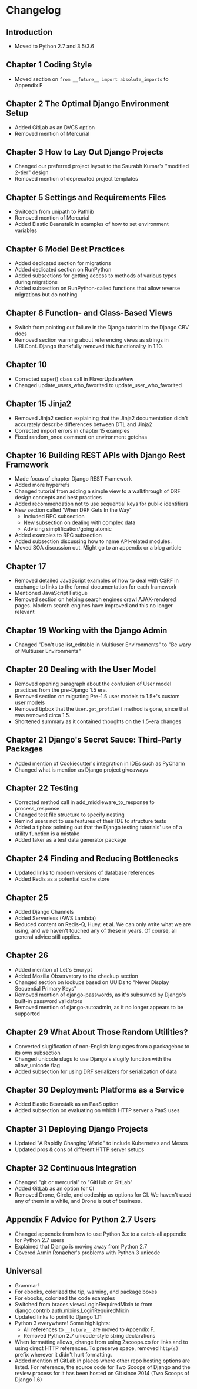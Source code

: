 # Changelog

## Introduction

* Moved to Python 2.7 and 3.5/3.6

## Chapter 1 Coding Style

* Moved section on `from __future__ import absolute_imports` to Appendix F

## Chapter 2 The Optimal Django Environment Setup

* Added GitLab as an DVCS option
* Removed mention of Mercurial

## Chapter 3 How to Lay Out Django Projects

* Changed our preferred project layout to the Saurabh Kumar's "modified 2-tier" design
* Removed mention of deprecated project templates

## Chapter 5 Settings and Requirements Files

* Switcedh from unipath to Pathlib
* Removed mention of Mercurial
* Added Elastic Beanstalk in examples of how to set environment variables

## Chapter 6 Model Best Practices

* Added dedicated section for migrations
* Added dedicated section on RunPython
* Added subsections for getting access to methods of various types during migrations
* Added subsection on RunPython-called functions that allow reverse migrations but do nothing

## Chapter 8 Function- and Class-Based Views

* Switch from pointing out failure in the Django tutorial to the Django CBV docs
* Removed section warning about referencing views as strings in URLConf. Django thankfully removed this functionality in 1.10.

## Chapter 10

* Corrected super() class call in FlavorUpdateView
* Changed update_users_who_favorited to update_user_who_favorited

## Chapter 15 Jinja2

* Removed Jinja2 section explaining that the Jinja2 documentation didn't accurately describe differences between DTL and Jinja2
* Corrected import errors in chapter 15 examples
* Fixed random_once comment on environment gotchas

## Chapter 16 Building REST APIs with Django Rest Framework

* Made focus of chapter Django REST Framework
* Added more hyperrefs
* Changed tutorial from adding a simple view to a walkthrough of DRF design concepts and best practices
* Added recommendation not to use sequential keys for public identifiers
* New section called 'When DRF Gets In the Way'
  * Included RPC subsection
  * New subsection on dealing with complex data
  * Advising simplification/going atomic
* Added examples to RPC subsection
* Added subsection discussing how to name API-related modules.
* Moved SOA discussion out. Might go to an appendix or a blog article

## Chapter 17

* Removed detailed JavaScript examples of how to deal with CSRF in exchange to links to the formal documentation for each framework
* Mentioned JavaScript Fatigue
* Removed section on helping search engines crawl AJAX-rendered pages. Modern search engines have improved and this no longer relevant

## Chapter 19 Working with the Django Admin

* Changed "Don't use list\_editable in Multiuser Environments" to "Be wary of  Multiuser Environments"

## Chapter 20 Dealing with the User Model

* Removed opening paragraph about the confusion of User model practices from the pre-Django 1.5 era.
* Removed section on migrating Pre-1.5 user models to 1.5+'s custom user models
* Removed tipbox that the `User.get_profile()` method is gone, since that was removed circa 1.5.
* Shortened summary as it contained thoughts on the 1.5-era changes

## Chapter 21 Django's Secret Sauce: Third-Party Packages

* Added mention of Cookiecutter's integration in IDEs such as PyCharm
* Changed what is mention as Django project giveaways

## Chapter 22 Testing

* Corrected method call in add_middleware_to_response to process_response
* Changed test file structure to specify nesting
* Remind users not to use features of their IDE to structure tests
* Added a tipbox pointing out that the Django testing tutorials' use of a utility function is a mistake
* Added faker as a test data generator package


## Chapter 24 Finding and Reducing Bottlenecks

* Updated links to modern versions of database references
* Added Redis as a potential cache store

## Chapter 25

* Added Django Channels
* Added Serverless (AWS Lambda)
* Reduced content on Redis-Q, Huey, et al. We can only write what we are using, and we haven't touched any of these in years. Of course, all general advice still applies.

## Chapter 26

* Added mention of Let's Encrypt
* Added Mozilla Observatory to the checkup section
* Changed section on lookups based on UUIDs to "Never Display Sequential Primary Keys"
* Removed mention of django-passwords, as it's subsumed by Django's built-in password validators
* Removed mention of django-autoadmin, as it no longer appears to be supported

## Chapter 29 What About Those Random Utilities?

* Converted slugification of non-English languages from a packagebox to its own subsection
* Changed unicode slugs to use Django's slugify function with the allow_unicode flag
* Added subsection for using DRF serializers for serialization of data

## Chapter 30 Deployment: Platforms as a Service

* Added Elastic Beanstalk as an PaaS option
* Added subsection on evaluating on which HTTP server a PaaS uses

## Chapter 31 Deploying Django Projects

* Updated "A Rapidly Changing World" to include Kubernetes and Mesos
* Updated pros & cons of different HTTP server setups

## Chapter 32 Continuous Integration

* Changed "git or mercurial" to "GitHub or GitLab"
* Added GitLab as an option for CI
* Removed Drone, Circle, and codeship as options for CI. We haven't used any of them in a while, and Drone is out of business.

## Appendix F Advice for Python 2.7 Users

* Changed appendix from how to use Python 3.x to a catch-all appendix for Python 2.7 users
* Explained that Django is moving away from Python 2.7
* Covered Armin Ronacher's problems with Python 3 unicode

## Universal

* Grammar!
* For ebooks, colorized the tip, warning, and package boxes
* For ebooks, colorized the code examples
* Switched from braces.views.LoginRequiredMixin to from django.contrib.auth.mixins.LoginRequiredMixin
* Updated links to point to Django 1.11
* Python 3 everywhere! Some highlights:
  * All references to `__future__` are moved to Appendix F.
  * Removed Python 2.7 unicode-style string declarations
* When formatting allows, change from using 2scoops.co for links and to using direct HTTP references. To preserve space, removed `http(s)` prefix wherever it didn't hurt formatting.
* Added mention of GitLab in places where other repo hosting options are listed. For reference, the source code for Two Scoops of Django and the review process for it has been hosted on Git since 2014 (Two Scoops of Django 1.6)
